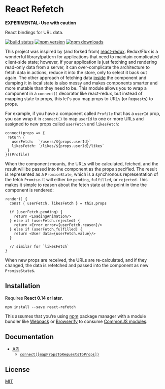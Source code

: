 React Refetch
=========================

**EXPERIMENTAL: Use with caution**

React bindings for URL data. 

[![build status](https://img.shields.io/travis/heroku/react-refetch/master.svg?style=flat-square)](https://travis-ci.org/heroku/react-refetch) [![npm version](https://img.shields.io/npm/v/react-refetch.svg?style=flat-square)](https://www.npmjs.com/package/react-refetch)
[![npm downloads](https://img.shields.io/npm/dm/react-refetch.svg?style=flat-square)](https://www.npmjs.com/package/react-refetch)

This project was inspired by (and forked from) [react-redux](https://github.com/rackt/react-redux). Redux/Flux is a wonderful library/pattern for applications that need to maintain complicated client-side state; however, if your application is just fetching and rendering read-only data from a server, it can over-complicate the architecture to fetch data in actions, reduce it into the store, only to select it back out again. The other approach of fetching data [inside](https://facebook.github.io/react/tips/initial-ajax.html) the component and dumping it in local state is also messy and makes components smarter and more mutable than they need to be. This module allows you to wrap a component in a `connect()` decorator like react-redux, but instead of mapping state to props, this let's you map props to URLs (or `Request`s) to props. 

For example, if you have a component called `Profile` that has a `userId` prop, you can wrap it in `connect()` to map `userId` to one or more URLs and assigned to new props called `userFetch` and `likesFetch`:

    connect(props => {
     return {
       userFetch:  `/users/${props.userId}`
       likesFetch: `/likes/${props.userId}/likes`
     }
    })(Profile)
 
When the component mounts, the URLs will be calculated, fetched, and the result will be passed into the component as the props specified. The result is represented as a `PromiseState`, which is a synchronous representation of the fetch `Promise`. It will either be `pending`, `fulfilled`, or `rejected`. This makes it simple to reason about the fetch state at the point in time the component is rendered:

    render() {
      const { userFetch, likesFetch } = this.props 
    
      if (userFetch.pending) {
        return <LoadingAnimation/>
      } else if (userFetch.rejected) {
        return <Error error={userFetch.reason}/>
      } else if (userFetch.fulfilled) {
        return <User data={userFetch.value}/>
      }
      
      // similar for `likesFetch`
    }

When new props are received, the URLs are re-calculated, and if they changed, the data is refetched and passed into the component as new `PromiseState`s.
 
## Installation

Requires **React 0.14 or later.**

```
npm install --save react-refetch
```

This assumes that you’re using [npm](http://npmjs.com/) package manager with a module bundler like [Webpack](http://webpack.github.io) or [Browserify](http://browserify.org/) to consume [CommonJS modules](http://webpack.github.io/docs/commonjs.html).

## Documentation

- [API](https://github.com/heroku/react-refetch/blob/master/docs/api.md)
    - [`connect([mapPropsToRequestsToProps])`](https://github.com/heroku/react-refetch/blob/master/docs/api.md#connectmappropstorequeststoprops)

## License

[MIT](https://github.com/heroku/react-refetch/blob/master/LICENSE.md)
